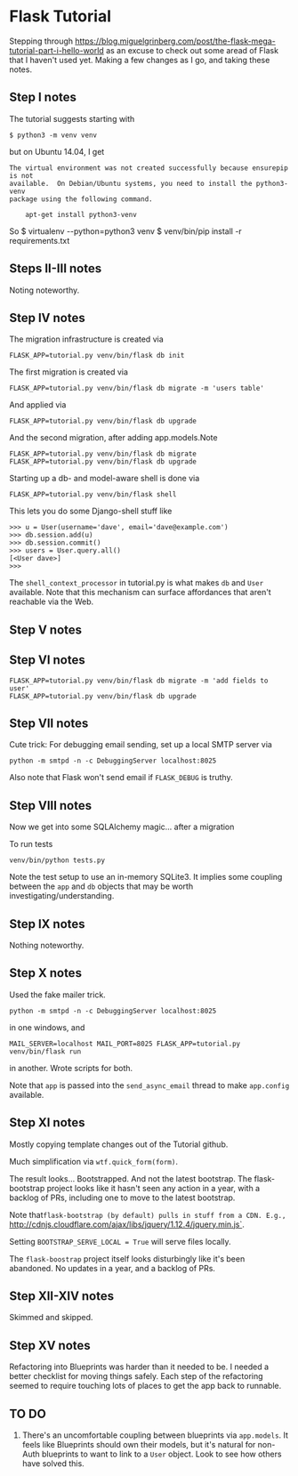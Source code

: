 # Flask Tutorial

Stepping through 
https://blog.miguelgrinberg.com/post/the-flask-mega-tutorial-part-i-hello-world
as an excuse to check out some aread of Flask that I haven't used yet.
Making a few changes as I go, and taking these notes.

## Step I notes

The tutorial suggests starting with

    $ python3 -m venv venv

but on Ubuntu 14.04, I get

    The virtual environment was not created successfully because ensurepip is not
    available.  On Debian/Ubuntu systems, you need to install the python3-venv
    package using the following command.

        apt-get install python3-venv

So
    $ virtualenv --python=python3 venv
    $ venv/bin/pip install -r requirements.txt

## Steps II-III notes

Noting noteworthy.

## Step IV notes

The migration infrastructure is created via

    FLASK_APP=tutorial.py venv/bin/flask db init

The first migration is created via

    FLASK_APP=tutorial.py venv/bin/flask db migrate -m 'users table'

And applied via

    FLASK_APP=tutorial.py venv/bin/flask db upgrade

And the second migration, after adding app.models.Note

    FLASK_APP=tutorial.py venv/bin/flask db migrate
    FLASK_APP=tutorial.py venv/bin/flask db upgrade

Starting up a db- and model-aware shell is done via

    FLASK_APP=tutorial.py venv/bin/flask shell

This lets you do some Django-shell stuff like

    >>> u = User(username='dave', email='dave@example.com')
    >>> db.session.add(u)
    >>> db.session.commit()
    >>> users = User.query.all()
    [<User dave>]
    >>>

The `shell_context_processor` in tutorial.py is what makes `db` and `User` available. Note that this mechanism can surface affordances that aren't reachable via the Web.

## Step V notes

## Step VI notes


    FLASK_APP=tutorial.py venv/bin/flask db migrate -m 'add fields to user'
    FLASK_APP=tutorial.py venv/bin/flask db upgrade

## Step VII notes

Cute trick: For debugging email sending, set up a local SMTP server via

    python -m smtpd -n -c DebuggingServer localhost:8025

Also note that Flask won't send email if `FLASK_DEBUG` is truthy.

## Step VIII notes

Now we get into some SQLAlchemy magic... after a migration

To run tests

    venv/bin/python tests.py

Note the test setup to use an in-memory SQLite3. It implies some coupling between the `app` and `db` objects that may be worth investigating/understanding.

## Step IX notes

Nothing noteworthy.

## Step X notes

Used the fake mailer trick.

    python -m smtpd -n -c DebuggingServer localhost:8025

in one windows, and

    MAIL_SERVER=localhost MAIL_PORT=8025 FLASK_APP=tutorial.py venv/bin/flask run

in another. Wrote scripts for both.

Note that `app` is passed into the `send_async_email` thread to make `app.config` available.

## Step XI notes

Mostly copying template changes out of the Tutorial github.

Much simplification via `wtf.quick_form(form)`.

The result looks... Bootstrapped. And not the latest bootstrap.
The flask-bootstrap project looks like it hasn't seen any action in a year,
with a backlog of PRs, including one to move to the latest bootstrap.

Note that`flask-bootstrap (by default) pulls in stuff from a CDN. E.g.,
`http://cdnjs.cloudflare.com/ajax/libs/jquery/1.12.4/jquery.min.js`.

Setting `BOOTSTRAP_SERVE_LOCAL = True` will serve files locally.

The `flask-boostrap` project itself looks disturbingly like it's been abandoned.
No updates in a year, and a backlog of PRs.

## Step XII-XIV notes

Skimmed and skipped.

## Step XV notes

Refactoring into Blueprints was harder than it needed to be.
I needed a better checklist for moving things safely.
Each step of the refactoring seemed to require touching lots of places to get the app back to runnable.

## TO DO

1. There's an uncomfortable coupling between blueprints via `app.models`.
   It feels like Blueprints should own their models, but it's natural for non-Auth blueprints to want to link to a `User` object.
   Look to see how others have solved this.
